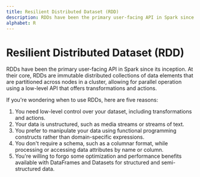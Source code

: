 ```yaml
---
title: Resilient Distributed Dataset (RDD)
description: RDDs have been the primary user-facing API in Spark since its inception. At their core, RDDs are immutable distributed collections of data elements that are partitioned across nodes in a cluster, allowing for parallel operation using a low-level API that offers transformations and actions.
alphabet: R
---
```


# Resilient Distributed Dataset (RDD)

RDDs have been the primary user-facing API in Spark since its inception. At their core, RDDs are immutable distributed collections of data elements that are partitioned across nodes in a cluster, allowing for parallel operation using a low-level API that offers transformations and actions.

If you're wondering when to use RDDs, here are five reasons:

1. You need low-level control over your dataset, including transformations and actions.
2. Your data is unstructured, such as media streams or streams of text.
3. You prefer to manipulate your data using functional programming constructs rather than domain-specific expressions.
4. You don't require a schema, such as a columnar format, while processing or accessing data attributes by name or column.
5. You're willing to forgo some optimization and performance benefits available with DataFrames and Datasets for structured and semi-structured data.
